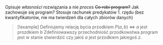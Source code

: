 Opisuje *własności* rozwiązania a nie *proces*
~~Co robi program?~~ Jak zachowuje się program?
Stosuje rachunek predykatów 1. rzędu (bez kwantyfikatorów, nie ma twierdzeń dla całych zbiorów danych)
>[!example]
> Definiujemy relację bycia przodkiem $P(a,b)$ <=> $a$ jest prozdkiem $b$
> Zdefiniowawszy przechodniość przodkowstwa program jest w stanie stwierdzić czy jakiś $a$ jest przodkiem jakiegoś $z$.